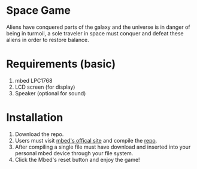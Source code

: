 # Space Game
Aliens have conquered parts of the galaxy and the universe is in danger of being in turmoil, a sole traveler in space must conquer and defeat these aliens in order to restore balance.

# Requirements (basic)
1. mbed LPC1768
2. LCD screen (for display)
3. Speaker (optional for sound)

# Installation
1. Download the repo.
2. Users must visit [mbed's offical site](https://os.mbed.com/mbed-os/) and compile the [repo](https://github.com/aaymecho/SpaceGame/archive/refs/heads/main.zip).
3. After compiling a single file must have download and inserted into your personal mbed device through your file system.
4. Click the Mbed's reset button and enjoy the game!

